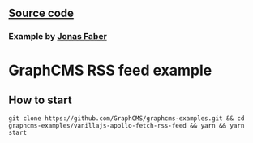 ## [Source code](https://github.com/GraphCMS/graphcms-examples/tree/master/vanillajs-apollo-fetch-rss-feed)

### Example by [Jonas Faber](https://github.com/flexzuu)

# GraphCMS RSS feed example

## How to start
```
git clone https://github.com/GraphCMS/graphcms-examples.git && cd graphcms-examples/vanillajs-apollo-fetch-rss-feed && yarn && yarn start
```

